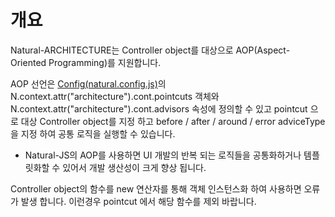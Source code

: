 개요
===

Natural-ARCHITECTURE는 Controller object를 대상으로 AOP(Aspect-Oriented Programming)를 지원합니다.

AOP 선언은 [Config(natural.config.js)](#cmVmcjAxMDIlMjRDb25maWckaHRtbCUyRm5hdHVyYWxqcyUyRnJlZnIlMkZyZWZyMDEwMi5odG1s)의 N.context.attr("architecture").cont.pointcuts 객체와 N.context.attr("architecture").cont.advisors 속성에 정의할 수 있고 pointcut 으로 대상 Controller object를 지정 하고 before / after / around / error adviceType 을 지정 하여 공통 로직을 실행할 수 있습니다.

 * Natural-JS의 AOP를 사용하면 UI 개발의 반복 되는 로직들을 공통화하거나 템플릿화할 수 있어서 개발 생산성이 크게 향상 됩니다.
<p class="alert">Controller object의 함수를 new 연산자를 통해 객체 인스턴스화 하여 사용하면 오류가 발생 합니다. 이런경우 pointcut 에서 해당 함수를 제외 바랍니다.</p>
